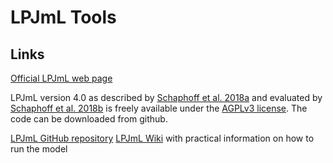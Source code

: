 # LPJmL Tools 


## Links

[Official LPJmL web page](https://www.pik-potsdam.de/research/projects/activities/biosphere-water-modelling/lpjml/lpjml)

LPJmL version 4.0 as described by [Schaphoff et al. 2018a](http://dx.doi.org/10.5194/gmd-2017-145) and evaluated by [Schaphoff et al. 2018b](http://dx.doi.org/10.5194/gmd-2017-146) is freely available under the [AGPLv3 license](https://www.gnu.org/licenses/agpl-3.0.en.html). The code can be downloaded from github. 

[LPJmL GitHub repository](https://github.com/PIK-LPJmL/LPJmL)
[LPJmL Wiki](https://github.com/PIK-LPJmL/LPJmL/wiki) with practical information on how to run the model

